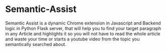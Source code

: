 # Semantic-Assist 

Semantic Assist is a dynamic Chrome extension in Javascript and Backend logic in Python Flask server, that will help you to find your target paragraph in any Article and highlights it so you will not have to read the whole article and waste your time or starts a youtube video from the topic you semantically searched about. 
